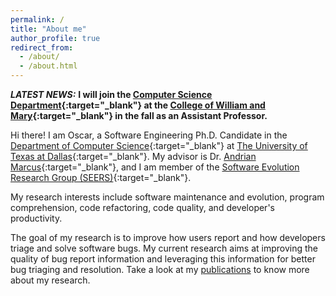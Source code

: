 ```yaml
---
permalink: /
title: "About me"
author_profile: true
redirect_from: 
  - /about/
  - /about.html
---
```


***LATEST NEWS:*** **I will join the [Computer Science Department](https://www.wm.edu/as/computerscience/?svr=web){:target="_blank"} at the [College of William and Mary](https://www.wm.edu/){:target="_blank"} in the fall as an Assistant Professor.**

Hi there! I am Oscar, a Software Engineering Ph.D. Candidate in the [Department of Computer Science](http://cs.utdallas.edu/){:target="_blank"} at [The University of Texas at Dallas](http://www.utdallas.edu/){:target="_blank"}. My advisor is Dr. [Andrian Marcus](http://www.utdallas.edu/~amarcus/){:target="_blank"}, and I am member of the [Software Evolution Research Group (SEERS)](https://seers.utdallas.edu){:target="_blank"}.

My research interests include software maintenance and evolution, program comprehension, code refactoring, code quality, and developer's productivity.

The goal of my research is to improve how users report and how developers triage and solve software bugs. My current research aims at improving the quality of bug report information and leveraging this information for better bug triaging and resolution. Take a look at my [publications](publications/) to know more about my research.



